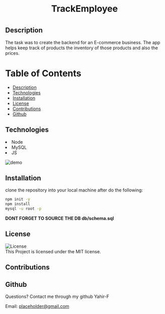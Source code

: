 
   <h1 align ="center">TrackEmployee<h1>



## Description
The task was to create the backend for an E-commerce business. The app helps keep track of products the inventory of those products and also the prices.
# Table of Contents
* [Description](#description)
* [Technologies](#technologies)
* [Installation](#installation)
* [License](#license)
* [Contributions](#contributions)
* [Github](#github)

## Technologies

<li>Node</li>
<li>MySQL</li>
<li>JS</li>


![demo](./src/preview.gif)

## Installation
clone the repository into your local machine after do the following:

```bash
npm init -y
npm install
mysql -u root -p
```
<strong> DONT FORGET TO SOURCE THE DB db/schema.sql </strong>
## License
![License](https://img.shields.io/badge/license-MIT-blue.svg)
<br>
This Project is licensed under the MIT license.

## Contributions


## Github
Questions? 
Contact me through my github Yahir-F

Email: placeholder@gmail.com






    